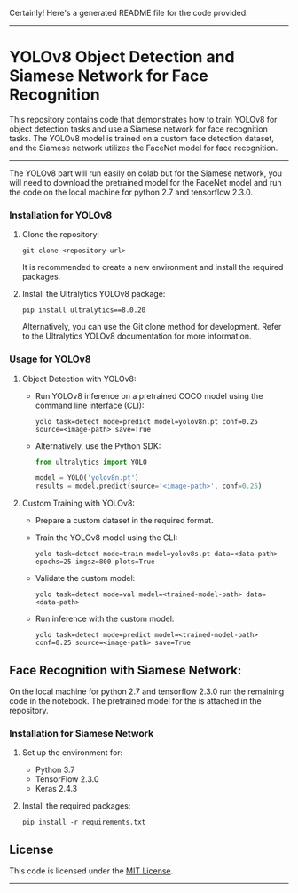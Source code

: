 Certainly! Here's a generated README file for the code provided:

---

# YOLOv8 Object Detection and Siamese Network for Face Recognition

This repository contains code that demonstrates how to train YOLOv8 for object detection tasks and use a Siamese network for face recognition tasks. The YOLOv8 model is trained on a custom face detection dataset, and the Siamese network utilizes the FaceNet model for face recognition.

---
The YOLOv8 part will run easily on colab but for the Siamese network, you will need to download the 
pretrained model for the FaceNet model and run the code on the local machine for python 2.7 and tensorflow 2.3.0.
### Installation for YOLOv8

1. Clone the repository:

   ```
   git clone <repository-url>
   ```

   It is recommended to create a new environment and install the required packages.

2. Install the Ultralytics YOLOv8 package:

   ```
   pip install ultralytics==8.0.20
   ```

   Alternatively, you can use the Git clone method for development. Refer to the Ultralytics YOLOv8 documentation for more information.

### Usage for YOLOv8

1. Object Detection with YOLOv8:

   - Run YOLOv8 inference on a pretrained COCO model using the command line interface (CLI):

     ```
     yolo task=detect mode=predict model=yolov8n.pt conf=0.25 source=<image-path> save=True
     ```

   - Alternatively, use the Python SDK:

     ```python
     from ultralytics import YOLO

     model = YOLO('yolov8n.pt')
     results = model.predict(source='<image-path>', conf=0.25)
     ```

2. Custom Training with YOLOv8:

   - Prepare a custom dataset in the required format.
   - Train the YOLOv8 model using the CLI:

     ```
     yolo task=detect mode=train model=yolov8s.pt data=<data-path> epochs=25 imgsz=800 plots=True
     ```

   - Validate the custom model:

     ```
     yolo task=detect mode=val model=<trained-model-path> data=<data-path>
     ```

   - Run inference with the custom model:

     ```
     yolo task=detect mode=predict model=<trained-model-path> conf=0.25 source=<image-path> save=True
     ```

## Face Recognition with Siamese Network:
On the local machine for python 2.7 and tensorflow 2.3.0 run the remaining code in the notebook.
The pretrained model for the is attached in the repository.

### Installation for Siamese Network

1. Set up the environment for:

   - Python 3.7
   - TensorFlow 2.3.0
   - Keras 2.4.3

2. Install the required packages:

   ```
   pip install -r requirements.txt
   ```

## License

This code is licensed under the [MIT License](LICENSE).

---